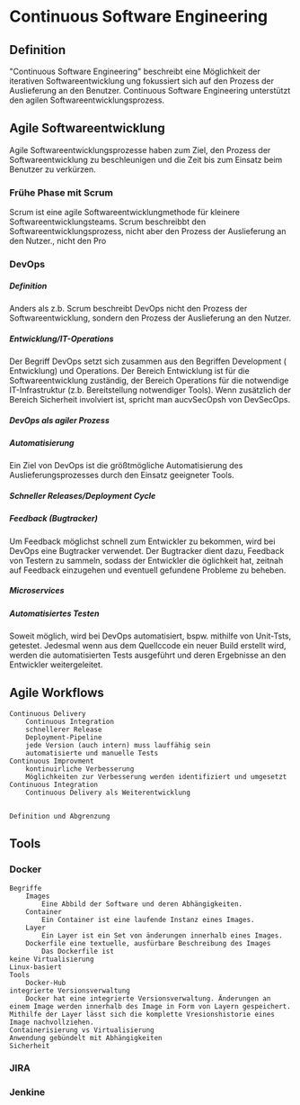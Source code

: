 # Continuous Software Engineering

## Definition

"Continuous Software Engineering" beschreibt eine Möglichkeit der iterativen Softwareentwicklung ung fokussiert sich auf den Prozess der Auslieferung an den Benutzer. Continuous Software Engineering unterstützt den agilen Softwareentwicklungsprozess.

## Agile Softwareentwicklung

Agile Softwareentwicklungsprozesse haben zum Ziel, den Prozess der Softwareentwicklung zu beschleunigen und die Zeit bis zum Einsatz beim Benutzer zu verkürzen.

### Frühe Phase mit Scrum

Scrum ist eine agile Softwareentwicklungmethode für kleinere Softwareentwicklungsteams. Scrum beschreibbt den Softwareentwicklungsprozess, nicht aber den Prozess der Auslieferung an den Nutzer., nicht den Pro

### DevOps

##### Definition

Anders als  z.b. Scrum beschreibt DevOps nicht den Prozess der Softwareentwicklung, sondern den Prozess der Auslieferung an den Nutzer.

##### Entwicklung/IT-Operations

Der Begriff DevOps setzt sich zusammen aus den Begriffen Development ( Entwicklung) und Operations. Der Bereich Entwicklung ist für die Softwareentwicklung zuständig, der Bereich Operations für die notwendige IT-Infrastruktur (z.b. Bereitstellung notwendiger Tools). Wenn zusätzlich der Bereich Sicherheit involviert ist, spricht man aucvSecOpsh von DevSecOps.

##### DevOps als agiler Prozess
##### Automatisierung

Ein Ziel von DevOps ist die größtmögliche Automatisierung des Auslieferungsprozesses durch den Einsatz geeigneter Tools.

##### Schneller Releases/Deployment Cycle
##### Feedback (Bugtracker)

Um Feedback möglichst schnell zum Entwickler zu bekommen, wird bei DevOps eine Bugtracker verwendet. Der Bugtracker dient dazu, Feedback von Testern zu sammeln, sodass der Entwickler die öglichkeit hat, zeitnah auf Feedback einzugehen und eventuell gefundene Probleme zu beheben.
##### Microservices
##### Automatisiertes Testen

Soweit möglich, wird bei DevOps automatisiert, bspw. mithilfe von Unit-Tsts, getestet. Jedesmal wenn aus dem Quellccode ein neuer Build erstellt wird, werden die automatisierten Tests ausgeführt und deren Ergebnisse an den Entwickler weitergeleitet.


## Agile Workflows

	Continuous Delivery
		Continuous Integration
		schnellerer Release
		Deployment-Pipeline
		jede Version (auch intern) muss lauffähig sein
		automatisierte und manuelle Tests
	Continuous Improvment
		kontinuirliche Verbesserung
		Möglichkeiten zur Verbesserung werden identifiziert und umgesetzt
	Continuous Integration
		Continuous Delivery als Weiterentwicklung
		

	Definition und Abgrenzung
	
## Tools

### Docker
	Begriffe
		Images
			Eine Abbild der Software und deren Abhängigkeiten.
		Container
			Ein Container ist eine laufende Instanz eines Images.
		Layer
			Ein Layer ist ein Set von änderungen innerhalb eines Images.
		Dockerfile eine textuelle, ausfürbare Beschreibung des Images
			Das Dockerfile ist
	keine Virtualisierung
	Linux-basiert
	Tools
		Docker-Hub
	integrierte Versionsverwaltung
		Docker hat eine integrierte Versionsverwaltung. Änderungen an einem Image werden innerhalb des Image in Form von Layern gespeichert. Mithilfe der Layer lässt sich die komplette Vresionshistorie eines Image nachvollziehen.
	Containerisierung vs Virtualisierung
	Anwendung gebündelt mit Abhängigkeiten
	Sicherheit
	
	
### JIRA

### Jenkine
